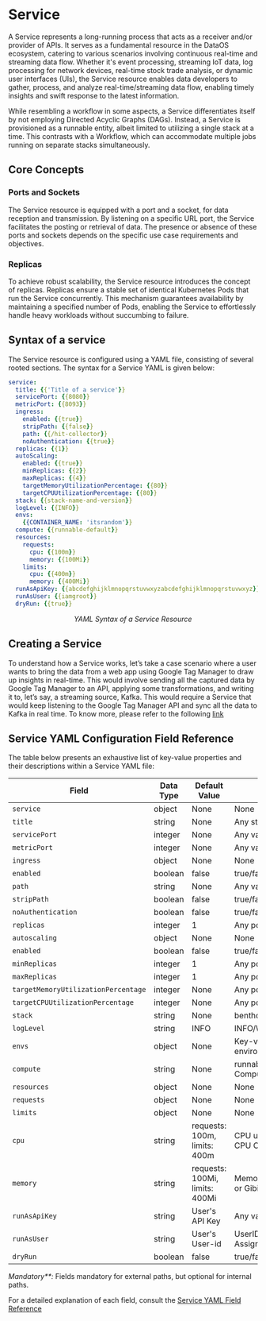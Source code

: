 # Service

A Service represents a long-running process that acts as a receiver and/or provider of APIs. It serves as a fundamental resource in the DataOS ecosystem, catering to various scenarios involving continuous real-time and streaming data flow. Whether it's event processing, streaming IoT data, log processing for network devices, real-time stock trade analysis, or dynamic user interfaces (UIs), the Service resource enables data developers to gather, process, and analyze real-time/streaming data flow, enabling timely insights and swift response to the latest information.

While resembling a workflow in some aspects, a Service differentiates itself by not employing Directed Acyclic Graphs (DAGs). Instead, a Service is provisioned as a runnable entity, albeit limited to utilizing a single stack at a time. This contrasts with a Workflow, which can accommodate multiple jobs running on separate stacks simultaneously.

## Core Concepts

### **Ports and Sockets**

The Service resource is equipped with a port and a socket, for data reception and transmission. By listening on a specific URL port, the Service facilitates the posting or retrieval of data. The presence or absence of these ports and sockets depends on the specific use case requirements and objectives.

### **Replicas**

To achieve robust scalability, the Service resource introduces the concept of replicas. Replicas ensure a stable set of identical Kubernetes Pods that run the Service concurrently. This mechanism guarantees availability by maintaining a specified number of Pods, enabling the Service to effortlessly handle heavy workloads without succumbing to failure.


## Syntax of a service

The Service resource is configured using a YAML file, consisting of several rooted sections. The syntax for a Service YAML is given below:

```yaml
service: 
  title: {{'Title of a service'}}
  servicePort: {{8080}}
  metricPort: {{8093}}
  ingress:
    enabled: {{true}}
    stripPath: {{false}}
    path: {{/hit-collector}}
    noAuthentication: {{true}}
  replicas: {{1}}
  autoScaling: 
    enabled: {{true}}
    minReplicas: {{2}}
    maxReplicas: {{4}}
    targetMemoryUtilizationPercentage: {{80}}
    targetCPUUtilizationPercentage: {{80}}
  stack: {{stack-name-and-version}}
  logLevel: {{INFO}}
  envs:
    {{CONTAINER_NAME: 'itsrandom'}}
  compute: {{runnable-default}}
  resources:
    requests:
      cpu: {{100m}}
      memory: {{100Mi}}
    limits:
      cpu: {{400m}}
      memory: {{400Mi}}
  runAsApiKey: {{abcdefghijklmnopqrstuvwxyzabcdefghijklmnopqrstuvwxyz}}
  runAsUser: {{iamgroot}}
  dryRun: {{true}}
```
<center><i>YAML Syntax of a Service Resource</i></center>

## Creating a Service

To understand how a Service works, let’s take a case scenario where a user wants to bring the data from a web app using Google Tag Manager to draw up insights in real-time. This would involve sending all the captured data by Google Tag Manager to an API, applying some transformations, and writing it to, let’s say, a streaming source, Kafka. This would require a Service that would keep listening to the Google Tag Manager API and sync all the data to Kafka in real time. To know more, please refer to the following [link](./service/creating-a-service.md)

## Service YAML Configuration Field Reference

The table below presents an exhaustive list of key-value properties and their descriptions within a Service YAML file:

<center>

| Field | Data Type | Default Value | Possible Value | Requirement |
| --- | --- | --- | --- | --- |
| `service` | object | None | None | Mandatory |
| `title` | string | None | Any string | Optional |
| `servicePort` | integer | None | Any valid service port | Optional |
| `metricPort` | integer | None | Any valid metric port | Optional |
| `ingress` | object | None | None | Mandatory**  |
| `enabled` | boolean | false | true/false | Mandatory** |
| `path` | string | None | Any valid path | Mandatory** |
| `stripPath` | boolean | false | true/false | Mandatory** |
| `noAuthentication` | boolean | false | true/false | Optional |
| `replicas` | integer | 1 | Any positive integer | Optional  |
| `autoscaling` | object | None | None | Optional |
| `enabled` | boolean | false | true/false | Optional |
| `minReplicas` | integer | 1 | Any positive integer | Optional  |
| `maxReplicas` | integer | 1 | Any positive integer | Optional  |
| `targetMemoryUtilizationPercentage` | integer | None | Any positive integer | Optional  |
| `targetCPUUtilizationPercentage` | integer | None | Any positive integer | Optional  |
| `stack` | string | None | benthos/alpha/beacon | Mandatory |
| `logLevel` | string | INFO | INFO/WARN/DEBUG/ERROR | Optional |
| `envs` | object | None | Key-value pairs of environment variables | Optional |
| `compute` | string | None | runnable-default or custom Compute Resource | Mandatory |
| `resources` | object | None | None | Optional  |
| `requests` | object | None | None | Optional  |
| `limits` | object | None | None | Optional  |
| `cpu` | string | requests: 100m, limits: 400m | CPU units in milliCPU(m) or CPU Core | Optional  |
| `memory` | string | requests: 100Mi, limits: 400Mi | Memory in Mebibytes(Mi) or Gibibytes(Gi) | Optional  |
| `runAsApiKey` | string | User's API Key | Any valid DataOS API Key | Optional  |
| `runAsUser` | string | User's User-id | UserID of Use-Case Assignee | Optional  |
| `dryRun` | boolean | false | true/false | Optional |

</center>


<i>Mandatory**:</i> Fields mandatory for external paths, but optional for internal paths.

For a detailed explanation of each field, consult the [Service YAML Field Reference](./service/service_yaml_field_reference.md)